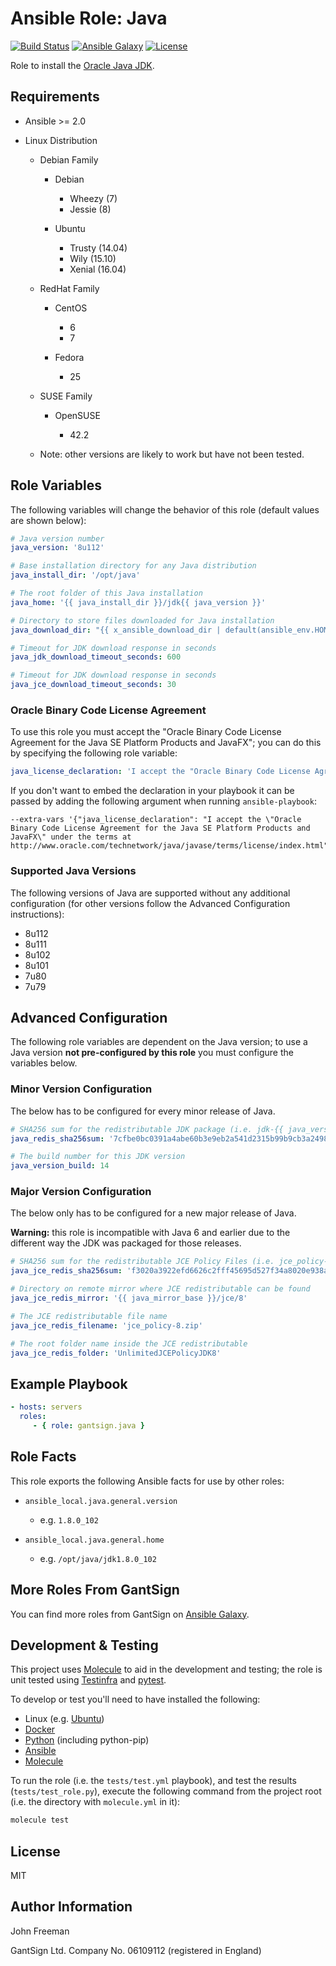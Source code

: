 Ansible Role: Java
==================

[![Build Status](https://travis-ci.org/gantsign/ansible-role-java.svg?branch=master)](https://travis-ci.org/gantsign/ansible-role-java)
[![Ansible Galaxy](https://img.shields.io/badge/ansible--galaxy-gantsign.java-blue.svg)](https://galaxy.ansible.com/gantsign/java)
[![License](https://img.shields.io/badge/license-MIT-blue.svg)](https://raw.githubusercontent.com/gantsign/ansible-role-java/master/LICENSE)

Role to install the [Oracle Java JDK](http://www.oracle.com/technetwork/java/index.html).

Requirements
------------

* Ansible >= 2.0

* Linux Distribution

    * Debian Family

        * Debian

            * Wheezy (7)
            * Jessie (8)

        * Ubuntu

            * Trusty (14.04)
            * Wily (15.10)
            * Xenial (16.04)

    * RedHat Family

        * CentOS

            * 6
            * 7

        * Fedora

            * 25

    * SUSE Family

        * OpenSUSE

            * 42.2

    * Note: other versions are likely to work but have not been tested.

Role Variables
--------------

The following variables will change the behavior of this role (default values
are shown below):

```yaml
# Java version number
java_version: '8u112'

# Base installation directory for any Java distribution
java_install_dir: '/opt/java'

# The root folder of this Java installation
java_home: '{{ java_install_dir }}/jdk{{ java_version }}'

# Directory to store files downloaded for Java installation
java_download_dir: "{{ x_ansible_download_dir | default(ansible_env.HOME + '/.ansible/tmp/downloads') }}"

# Timeout for JDK download response in seconds
java_jdk_download_timeout_seconds: 600

# Timeout for JDK download response in seconds
java_jce_download_timeout_seconds: 30
```

### Oracle Binary Code License Agreement

To use this role you must accept the "Oracle Binary Code License Agreement
for the Java SE Platform Products and JavaFX"; you can do this by specifying
the following role variable:

```yaml
java_license_declaration: 'I accept the "Oracle Binary Code License Agreement for the Java SE Platform Products and JavaFX" under the terms at http://www.oracle.com/technetwork/java/javase/terms/license/index.html'
```

If you don't want to embed the declaration in your playbook it can be passed
by adding the following argument when running `ansible-playbook`:

```
--extra-vars '{"java_license_declaration": "I accept the \"Oracle Binary Code License Agreement for the Java SE Platform Products and JavaFX\" under the terms at http://www.oracle.com/technetwork/java/javase/terms/license/index.html"}'
```

### Supported Java Versions

The following versions of Java are supported without any additional
configuration (for other versions follow the Advanced Configuration
instructions):

* 8u112
* 8u111
* 8u102
* 8u101
* 7u80
* 7u79

Advanced Configuration
----------------------

The following role variables are dependent on the Java version; to use a
Java version **not pre-configured by this role** you must configure the
variables below.

### Minor Version Configuration

The below has to be configured for every minor release of Java.

```yaml
# SHA256 sum for the redistributable JDK package (i.e. jdk-{{ java_version }}-linux-x64.tar.gz)
java_redis_sha256sum: '7cfbe0bc0391a4abe60b3e9eb2a541d2315b99b9cb3a24980e618a89229e04b7'

# The build number for this JDK version
java_version_build: 14
```

### Major Version Configuration

The below only has to be configured for a new major release of Java.

**Warning:** this role is incompatible with Java 6 and earlier due to the
different way the JDK was packaged for those releases.

```yaml
# SHA256 sum for the redistributable JCE Policy Files (i.e. jce_policy-8.zip)
java_jce_redis_sha256sum: 'f3020a3922efd6626c2fff45695d527f34a8020e938a49292561f18ad1320b59'

# Directory on remote mirror where JCE redistributable can be found
java_jce_redis_mirror: '{{ java_mirror_base }}/jce/8'

# The JCE redistributable file name
java_jce_redis_filename: 'jce_policy-8.zip'

# The root folder name inside the JCE redistributable
java_jce_redis_folder: 'UnlimitedJCEPolicyJDK8'
```

Example Playbook
----------------

```yaml
- hosts: servers
  roles:
     - { role: gantsign.java }
```

Role Facts
----------

This role exports the following Ansible facts for use by other roles:

* `ansible_local.java.general.version`

    * e.g. `1.8.0_102`

* `ansible_local.java.general.home`

    * e.g. `/opt/java/jdk1.8.0_102`

More Roles From GantSign
------------------------

You can find more roles from GantSign on
[Ansible Galaxy](https://galaxy.ansible.com/gantsign).

Development & Testing
---------------------

This project uses [Molecule](http://molecule.readthedocs.io/) to aid in the
development and testing; the role is unit tested using
[Testinfra](http://testinfra.readthedocs.io/) and
[pytest](http://docs.pytest.org/).

To develop or test you'll need to have installed the following:

* Linux (e.g. [Ubuntu](http://www.ubuntu.com/))
* [Docker](https://www.docker.com/)
* [Python](https://www.python.org/) (including python-pip)
* [Ansible](https://www.ansible.com/)
* [Molecule](http://molecule.readthedocs.io/)

To run the role (i.e. the `tests/test.yml` playbook), and test the results
(`tests/test_role.py`), execute the following command from the project root
(i.e. the directory with `molecule.yml` in it):

```bash
molecule test
```

License
-------

MIT

Author Information
------------------

John Freeman

GantSign Ltd.
Company No. 06109112 (registered in England)
